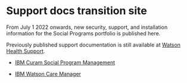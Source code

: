 # Support docs transition site

From July 1 2022 onwards, new security, support, and installation information for the Social Programs portfolio is published here.

Previously published support documentation is still available at [Watson Health Support](https://ibmwatsonhealth.force.com/mysupport).

* [IBM Curam Social Program Management](spm.md)

* [IBM Watson Care Manager](wcm.md)



